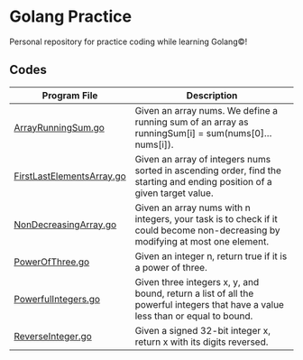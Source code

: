 # Golang Practice

Personal repository for practice coding while learning Golang©!

## Codes

| Program File | Description |
| --- | --- |
| [ArrayRunningSum.go](ArrayRunningSum.go) | Given an array nums. We define a running sum of an array as runningSum[i] = sum(nums[0]…nums[i]). |
| [FirstLastElementsArray.go](FirstLastElementsArray.go) | Given an array of integers nums sorted in ascending order, find the starting and ending position of a given target value. |
| [NonDecreasingArray.go](NonDecreasingArray.go) | Given an array nums with n integers, your task is to check if it could become non-decreasing by modifying at most one element. |
| [PowerOfThree.go](PowerOfThree.go) | Given an integer n, return true if it is a power of three. |
| [PowerfulIntegers.go](PowerfulIntegers.go) | Given three integers x, y, and bound, return a list of all the powerful integers that have a value less than or equal to bound. |
| [ReverseInteger.go](ReverseInteger.go) | Given a signed 32-bit integer x, return x with its digits reversed. |